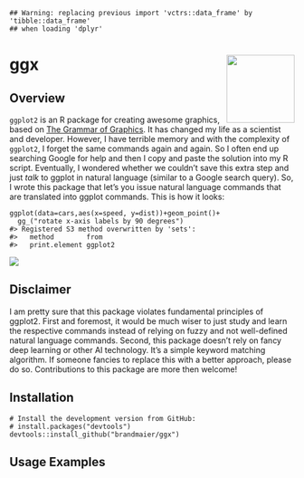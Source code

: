 <!-- README.md is generated from README.Rmd. Please edit that file -->

    ## Warning: replacing previous import 'vctrs::data_frame' by 'tibble::data_frame'
    ## when loading 'dplyr'

ggx <img src="man/figures/logo.png" align="right" width="120" />
================================================================

Overview
--------

`ggplot2` is an R package for creating awesome graphics, based on [The
Grammar of Graphics](https://amzn.to/2ef1eWp). It has changed my life as
a scientist and developer. However, I have terrible memory and with the
complexity of `ggplot2`, I forget the same commands again and again. So
I often end up searching Google for help and then I copy and paste the
solution into my R script. Eventually, I wondered whether we couldn’t
save this extra step and just *talk* to ggplot in natural language
(similar to a Google search query). So, I wrote this package that let’s
you issue natural language commands that are translated into ggplot
commands. This is how it looks:

    ggplot(data=cars,aes(x=speed, y=dist))+geom_point()+
      gg_("rotate x-axis labels by 90 degrees")
    #> Registered S3 method overwritten by 'sets':
    #>   method        from   
    #>   print.element ggplot2

![](man/figures/README-unnamed-chunk-2-1.png)

Disclaimer
----------

I am pretty sure that this package violates fundamental principles of
ggplot2. First and foremost, it would be much wiser to just study and
learn the respective commands instead of relying on fuzzy and not
well-defined natural language commands. Second, this package doesn’t
rely on fancy deep learning or other AI technology. It’s a simple
keyword matching algorithm. If someone fancies to replace this with a
better approach, please do so. Contributions to this package are more
then welcome!

Installation
------------

    # Install the development version from GitHub:
    # install.packages("devtools")
    devtools::install_github("brandmaier/ggx")

Usage Examples
--------------

